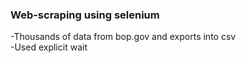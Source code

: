 <h3>
Web-scraping using selenium
</h3>
-Thousands of data from bop.gov and exports into csv<br>
-Used explicit wait 